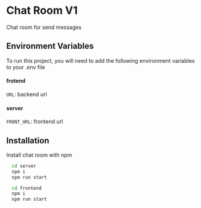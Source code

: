 
# Chat Room V1

Chat room for send messages 



## Environment Variables

To run this project, you will need to add the following environment variables to your .env file

#### frotend 
`URL`: backend url

#### server
`FRONT_URL`: frontend url




## Installation

Install chat room with npm


```bash
  cd server
  npm i
  npm run start
```

```bash
  cd frontend
  npm i
  npm run start
```
    